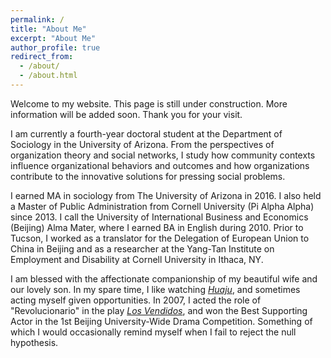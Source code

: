 ```yaml
---
permalink: /
title: "About Me"
excerpt: "About Me"
author_profile: true
redirect_from: 
  - /about/
  - /about.html
---
```

Welcome to my website. This page is still under construction. More information will be added soon. Thank you for your visit.

I am currently a fourth-year doctoral student at the Department of Sociology in the University of Arizona. From the perspectives of organization theory and social networks, I study how community contexts influence organizational behaviors and outcomes and how organizations contribute to the innovative solutions for pressing social problems.

I earned MA in sociology from The University of Arizona in 2016. I also held a Master of Public Administration from Cornell University (Pi Alpha Alpha) since 2013. I call the University of International Business and Economics (Beijing) Alma Mater, where I earned BA in English during 2010. Prior to Tucson, I worked as a translator for the Delegation of European Union to China in Beijing and as a researcher at the Yang-Tan Institute on Employment and Disability at Cornell University in Ithaca, NY.

I am blessed with the affectionate companionship of my beautiful wife and our lovely son. In my spare time, I like watching [*Huaju*](https://www.britannica.com/art/huaju), and sometimes acting myself given opportunities. In 2007, I acted the role of "Revolucionario" in the play [*Los Vendidos*](https://en.wikipedia.org/wiki/Los_Vendidos), and won the Best Supporting Actor in the 1st Beijing University-Wide Drama Competition. Something of which I would occasionally remind myself when I fail to reject the null hypothesis.
